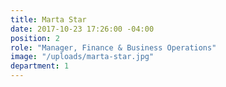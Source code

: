 ```yaml
---
title: Marta Star
date: 2017-10-23 17:26:00 -04:00
position: 2
role: "Manager, Finance & Business Operations"
image: "/uploads/marta-star.jpg"
department: 1
---
```

